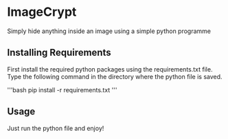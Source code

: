 # ImageCrypt
Simply hide anything inside an image using a simple python programme

## Installing Requirements
First install the required python packages using the requirements.txt file. Type the following command in the directory where the python file is saved.

'''bash
pip install -r requirements.txt
'''

## Usage 
Just run the python file and enjoy!
